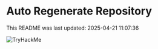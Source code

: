 # Auto Regenerate Repository

This README was last updated: 2025-04-21 11:07:36

 ![TryHackMe](https://tryhackme.com/badge/533634)